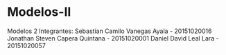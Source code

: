 # Modelos-II

Modelos 2 Integrantes: 
Sebastian Camilo Vanegas Ayala - 20151020016 
Jonathan Steven Capera Quintana - 20151020001 
Daniel David Leal Lara - 20151020057
